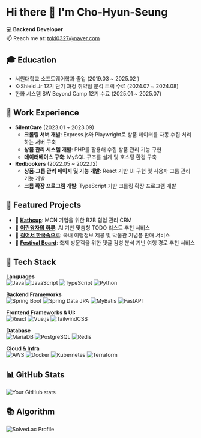 # Hi there 👋 I'm Cho-Hyun-Seung

💻 **Backend Developer**  
📫 Reach me at: [toki0327@naver.com](mailto:toki0327@naver.com)  


## 🎓 Education
- 서원대학교 소프트웨어학과 졸업 (2019.03 ~ 2025.02 )  
- K-Shield Jr 12기 단기 과정 취약점 분석 트랙 수료 (2024.07 ~ 2024.08)   
- 한화 시스템 SW  Beyond Camp 12기 수료 (2025.01 ~ 2025.07)  


## 💼 Work Experience
- **SilentCare** (2023.01 ~ 2023.09)  
  - **크롤링 서버 개발**: Express.js와 Playwright로 상품 데이터를 자동 수집·처리하는 서버 구축  
  - **상품 관리 시스템 개발**: PHP를 활용해 수집 상품 관리 기능 구현  
  - **데이터베이스 구축**: MySQL 구조를 설계 및 호스팅 환경 구축
- **Redbookers** (2022.05 ~ 2022.12)  
  - **상품·그룹 관리 페이지 및 기능 개발**: React 기반 UI 구현 및 사용자 그룹 관리 기능 개발
  - **크롬 확장 프로그램 개발**: TypeScript 기반 크롤링 확장 프로그램 개발



## 📌 Featured Projects

- 🔗 [**Kathcup**](https://github.com/Cho-Hyun-Seung/be15-fin-tomato-katchup-BE): MCN 기업을 위한 B2B 협업 관리 CRM
- 🔗 [**어린왕자의 하루**](https://github.com/Cho-Hyun-Seung/be15-4th-b612-DayOfTheLittlePrince): AI 기반 맞춤형 TODO 리스트 추천 서비스
- 🔗 [**걸어서 한국속으로**](https://github.com/Cho-Hyun-Seung/be15-2nd-baksal-gulhan): 국내 여행정보 제공 및 박물관 기념품 판매 서비스
- 🔗 [**Festival Board**](https://github.com/Cho-Hyun-Seung/slime): 축제 방문객을 위한 댓글 감성 분석 기반 여행 경로 추천 서비스

## 🚀 Tech Stack

**Languages**  
![Java](https://img.shields.io/badge/Java-007396?logo=java&logoColor=white)
![JavaScript](https://img.shields.io/badge/JavaScript-F7DF1E?logo=javascript&logoColor=black)
![TypeScript](https://img.shields.io/badge/TypeScript-3178C6?logo=typescript&logoColor=white)
![Python](https://img.shields.io/badge/Python-3776AB?logo=python&logoColor=white)

**Backend Frameworks**  
![Spring Boot](https://img.shields.io/badge/Spring%20Boot-6DB33F?logo=springboot&logoColor=white) 
![Spring Data JPA](https://img.shields.io/badge/Spring%20Data%20JPA-6DB33F?logo=spring&logoColor=white)
![MyBatis](https://img.shields.io/badge/MyBatis-000000?logoColor=white)
![FastAPI](https://img.shields.io/badge/FastAPI-009688?logo=fastapi&logoColor=white)

**Frontend Frameworks & UI:**  
![React](https://img.shields.io/badge/React-61DAFB?logo=react&logoColor=black)
![Vue.js](https://img.shields.io/badge/Vue.js-4FC08D?logo=vue.js&logoColor=white)
![TailwindCSS](https://img.shields.io/badge/Tailwind_CSS-38B2AC?logo=tailwindcss&logoColor=white)

**Database**  
![MariaDB](https://img.shields.io/badge/MariaDB-003545?logo=mariadb&logoColor=white)
![PostgreSQL](https://img.shields.io/badge/PostgreSQL-4169E1?logo=postgresql&logoColor=white)
![Redis](https://img.shields.io/badge/Redis-DC382D?logo=redis&logoColor=white)

**Cloud & Infra**  
![AWS](https://img.shields.io/badge/AWS-232F3E?logo=amazonaws&logoColor=FF9900)
![Docker](https://img.shields.io/badge/Docker-2496ED?logo=docker&logoColor=white)
![Kubernetes](https://img.shields.io/badge/Kubernetes-326CE5?logo=kubernetes&logoColor=white)
![Terraform](https://img.shields.io/badge/Terraform-7B42BC?logo=terraform&logoColor=white)

## 📊 GitHub Stats

![Your GitHub stats](https://github-readme-stats.vercel.app/api?username=Cho-Hyun-Seung&show_icons=true&theme=tokyonight)  


## 📚 Algorithm
![Solved.ac Profile](http://mazassumnida.wtf/api/v2/generate_badge?boj=gustmd032)
